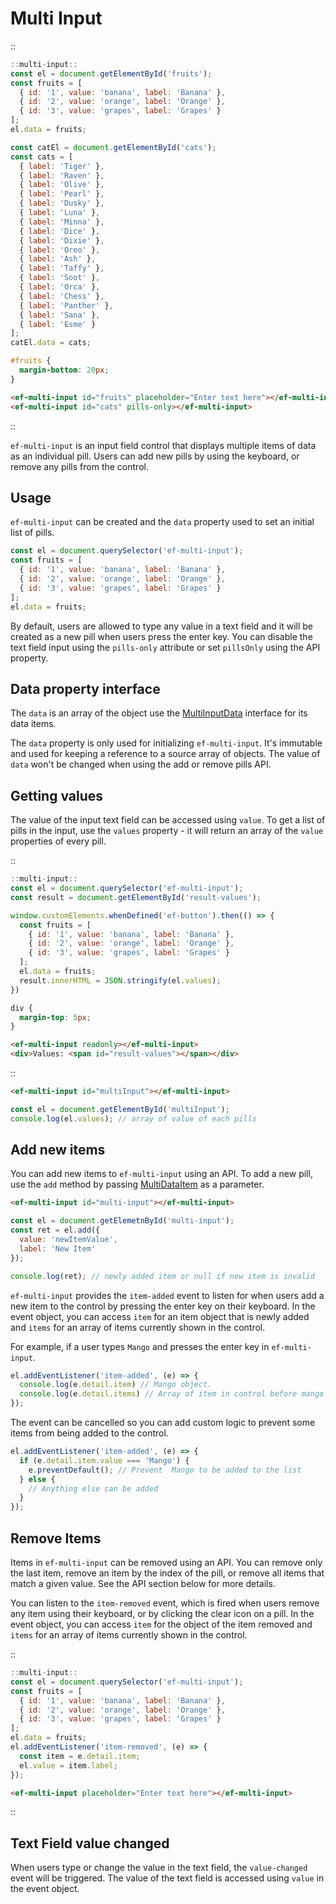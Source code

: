 <!--
type: page
title: Multi Input
location: ./elements/multi-input
layout: default
-->

# Multi Input

::
```javascript
::multi-input::
const el = document.getElementById('fruits');
const fruits = [
  { id: '1', value: 'banana', label: 'Banana' },
  { id: '2', value: 'orange', label: 'Orange' },
  { id: '3', value: 'grapes', label: 'Grapes' }
];
el.data = fruits;

const catEl = document.getElementById('cats');
const cats = [
  { label: 'Tiger' },
  { label: 'Raven' },
  { label: 'Olive' },
  { label: 'Pearl' },
  { label: 'Dusky' },
  { label: 'Luna' },
  { label: 'Minna' },
  { label: 'Dice' },
  { label: 'Dixie' },
  { label: 'Oreo' },
  { label: 'Ash' },
  { label: 'Taffy' },
  { label: 'Soot' },
  { label: 'Orca' },
  { label: 'Chess' },
  { label: 'Panther' },
  { label: 'Sana' },
  { label: 'Esme' }
];
catEl.data = cats;
```
```css
#fruits {
  margin-bottom: 20px;
}
```
```html
<ef-multi-input id="fruits" placeholder="Enter text here"></ef-multi-input>
<ef-multi-input id="cats" pills-only></ef-multi-input>
```
::

`ef-multi-input` is an input field control that displays multiple items of data as an individual pill. Users can add new pills by using the keyboard, or remove any pills from the control.

## Usage

`ef-multi-input` can be created and the `data` property used to set an initial list of pills.

```javascript
const el = document.querySelector('ef-multi-input');
const fruits = [
  { id: '1', value: 'banana', label: 'Banana' },
  { id: '2', value: 'orange', label: 'Orange' },
  { id: '3', value: 'grapes', label: 'Grapes' }
];
el.data = fruits;
```

By default, users are allowed to type any value in a text field and it will be created as a new pill when users press the enter key. You can disable the text field input using the `pills-only` attribute or set `pillsOnly` using the API property.

## Data property interface

The `data` is an array of the object use the [MultiInputData](https://github.com/Refinitiv/refinitiv-ui/blob/develop/packages/elements/src/multi-input/helpers/types.ts) interface for its data items.

The `data` property is only used for initializing `ef-multi-input`. It's immutable and used for keeping a reference to a source array of objects. The value of `data` won't be changed when using the add or remove pills API.
## Getting values

The value of the input text field can be accessed using `value`. To get a list of pills in the input, use the `values` property - it will return an array of the `value` properties of every pill.

::
```javascript
::multi-input::
const el = document.querySelector('ef-multi-input');
const result = document.getElementById('result-values');

window.customElements.whenDefined('ef-button').then(() => {
  const fruits = [
    { id: '1', value: 'banana', label: 'Banana' },
    { id: '2', value: 'orange', label: 'Orange' },
    { id: '3', value: 'grapes', label: 'Grapes' }
  ];
  el.data = fruits;
  result.innerHTML = JSON.stringify(el.values);
})
```
```css
div {
  margin-top: 5px;
}
```
```html
<ef-multi-input readonly></ef-multi-input>
<div>Values: <span id="result-values"></span></div>
```
::

```html
<ef-multi-input id="multiInput"></ef-multi-input>
```
```javascript
const el = document.getElementById('multiInput');
console.log(el.values); // array of value of each pills
```

## Add new items
You can add new items to `ef-multi-input` using an API. To add a new pill, use the `add` method by passing [MultiDataItem](https://github.com/Refinitiv/refinitiv-ui/blob/develop/packages/elements/src/multi-input/helpers/types.ts) as a parameter.

```html
<ef-multi-input id="multi-input"></ef-multi-input>
```
```javascript
const el = document.getElemetnById('multi-input');
const ret = el.add({
  value: 'newItemValue',
  label: 'New Item'
});

console.log(ret); // newly added item or null if new item is invalid
```

`ef-multi-input` provides the `item-added` event to listen for when users add a new item to the control by pressing the enter key on their keyboard. In the event object, you can access `item` for an item object that is newly added and `items` for an array of items currently shown in the control.

For example, if a user types `Mango` and presses the enter key in `ef-multi-input`.

```javascript
el.addEventListener('item-added', (e) => {
  console.log(e.detail.item) // Mango object.
  console.log(e.detail.items) // Array of item in control before mango is added.
});
```

The event can be cancelled so you can add custom logic to prevent some items from being added to the control.

```javascript
el.addEventListener('item-added', (e) => {
  if (e.detail.item.value === 'Mango') {
    e.preventDefault(); // Prevent  Mango to be added to the list
  } else {
    // Anything else can be added
  }
});
```

## Remove Items
Items in `ef-multi-input` can be removed using an API. You can remove only the last item, remove an item by the index of the pill, or remove all items that match a given value. See the API section below for more details.

You can listen to the `item-removed` event, which is fired when users remove any item using their keyboard, or by clicking the clear icon on a pill. In the event object, you can access `item` for the object of the item removed and `items` for an array of items currently shown in the control.

::
```javascript
::multi-input::
const el = document.querySelector('ef-multi-input');
const fruits = [
  { id: '1', value: 'banana', label: 'Banana' },
  { id: '2', value: 'orange', label: 'Orange' },
  { id: '3', value: 'grapes', label: 'Grapes' }
];
el.data = fruits;
el.addEventListener('item-removed', (e) => {
  const item = e.detail.item;
  el.value = item.label;
});
```
```html
<ef-multi-input placeholder="Enter text here"></ef-multi-input>
```
::

## Text Field value changed
When users type or change the value in the text field, the `value-changed` event will be triggered. The value of the text field is accessed using `value` in the event object.

